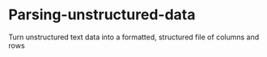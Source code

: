 # Parsing-unstructured-data
Turn unstructured text data into a formatted, structured file of columns and rows
